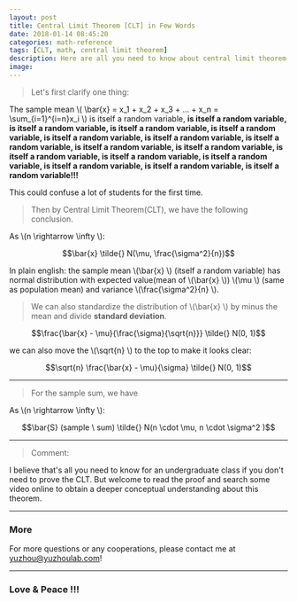 ```yaml
---
layout: post
title: Central Limit Theorem [CLT] in Few Words
date: 2018-01-14 08:45:20
categories: math-reference
tags: [CLT, math, central limit theorem]
description: Here are all you need to know about central limit theorem (CLT).
image: 
---
```



> Let's first clarify one thing: 

The sample mean \\( \bar{x} = x_1 + x_2 + x_3 + ... + x_n = \sum_{i=1}^{i=n}x_i \\) is itself a random variable, **is itself a random variable, is itself a random variable, is itself a random variable, is itself a random variable, is itself a random variable, is itself a random variable, is itself a random variable, is itself a random variable, is itself a random variable, is itself a random variable, is itself a random variable, is itself a random variable, is itself a random variable, is itself a random variable, is itself a random variable!!!**

This could confuse a lot of students for the first time.

> Then by Central Limit Theorem(CLT), we have the following conclusion.

As \\(n \rightarrow \infty \\): <br>

$$\bar{x} \tilde{} N(\mu, \frac{\sigma^2}{n})$$

In plain english: the sample mean \\(\bar{x} \\) (itself a random variable) has normal distribution with expected value(mean of \\(\bar{x} \\)) \\(\mu \\) (same as population mean) and variance \\(\frac{\sigma^2}{n} \\).

> We can also standardize the distribution of \\(\bar{x} \\) by minus the mean and divide **standard deviation**.

$$\frac{\bar{x} - \mu}{\frac{\sigma}{\sqrt{n}}} \tilde{} N(0, 1)$$

we can also move the \\(\sqrt{n} \\) to the top to make it looks clear:

$$\sqrt{n} \frac{\bar{x} - \mu}{\sigma} \tilde{} N(0, 1)$$

---

> For the sample sum, we have

As \\(n \rightarrow \infty \\): <br>

$$\bar{S} (sample \  sum) \tilde{} N(n \cdot \mu, n \cdot \sigma^2 )$$

---

> Comment:

I believe that's all you need to know for an undergraduate class if you don't need to prove the CLT. But welcome to read the proof and search some video online to obtain a deeper conceptual understanding about this theorem.

---
### More

For more questions or any cooperations, please contact me at yuzhou@yuzhoulab.com! 

---

### Love & Peace !!!
